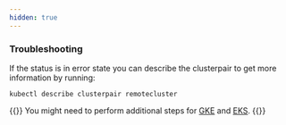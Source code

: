 ```yaml
---
hidden: true
---
```


### Troubleshooting
If the status is in error state you can describe the clusterpair to get more information by running:

```text
kubectl describe clusterpair remotecluster
```

{{<info>}}
You might need to perform additional steps for [GKE](/portworx-install-with-kubernetes/cloud/gke) and [EKS](/portworx-install-with-kubernetes/cloud/aws/aws-eks/).
{{</info>}}

